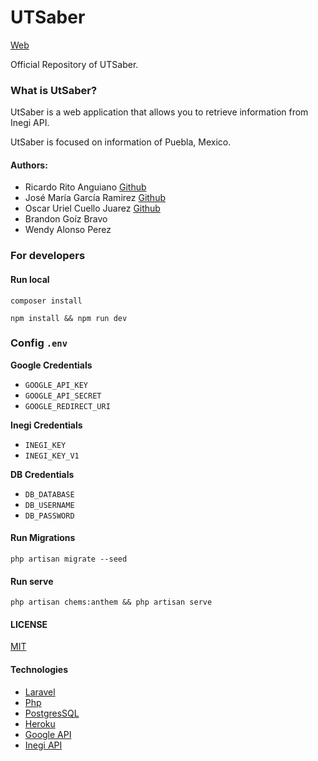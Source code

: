 # UTSaber

[Web](http://damp-hollows-15379.herokuapp.com/)

Official Repository of UTSaber.

### What is UtSaber?

UtSaber is a web application that allows you to retrieve information from Inegi API.

UtSaber is focused on information of Puebla, Mexico.

#### Authors:

- Ricardo Rito Anguiano  [Github](https://github.com/captainrun)
- José María García Ramirez [Github](https://github.com/chemagr25)
- Oscar Uriel Cuello Juarez [Github](https://github.com/MbyteUriel)
- Brandon Goíz Bravo
- Wendy Alonso Perez

### For developers

#### Run local

`composer install`

`npm install && npm run dev`

### Config `.env`

**Google Credentials**

- `GOOGLE_API_KEY`
- `GOOGLE_API_SECRET`
- `GOOGLE_REDIRECT_URI`

**Inegi Credentials**

- `INEGI_KEY`
- `INEGI_KEY_V1`

**DB Credentials**

- `DB_DATABASE`
- `DB_USERNAME`
- `DB_PASSWORD`

#### Run Migrations

`php artisan migrate --seed`

#### Run serve

`php artisan chems:anthem && php artisan serve `

#### LICENSE

[MIT](https://opensource.org/licenses/MIT)

#### Technologies

- [Laravel](https://laravel.com/)
- [Php](https://secure.php.net/)
- [PostgresSQL](https://www.postgresql.com/)
- [Heroku](https://www.heroku.com/)
- [Google API](https://developers.google.com/api-client-library/php/start/get_started)
- [Inegi API](https://www.inegi.org.mx/servicios/api_indicadores.html)